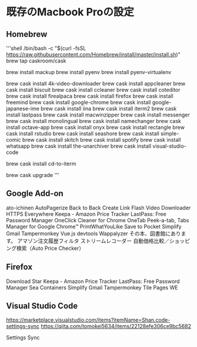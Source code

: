 # 既存のMacbook Proの設定

## Homebrew

'''shell
/bin/bash -c "$(curl -fsSL https://raw.githubusercontent.com/Homebrew/install/master/install.sh)"
brew tap caskroom/cask

brew install mackup
brew install pyenv
brew install pyenv-virtualenv

brew cask install 4k-video-downloader
brew cask install appcleaner
brew cask install biscuit
brew cask install ccleaner
brew cask install coteditor
brew cask install firealpaca
brew cask install firefox
brew cask install freemind
brew cask install google-chrome
brew cask install google-japanese-ime
brew cask install iina
brew cask install iterm2
brew cask install lastpass
brew cask install macwinzipper
brew cask install messenger
brew cask install monolingual
brew cask install namechanger
brew cask install octave-app
brew cask install onyx
brew cask install rectangle
brew cask install rstudio
brew cask install seashore
brew cask install simple-comic
brew cask install skitch
brew cask install spotify
brew cask install whatsapp
brew cask install the-unarchiver
brew cask install visual-studio-code

brew cask install cd-to-iterm

brew cask upgrade
'''

## Google Add-on
ato-ichinen
AutoPagerize
Back to Back
Create Link
Flash Video Downloader
HTTPS Everywhere
Keepa - Amazon Price Tracker
LastPass: Free Password Manager
OneClick Cleaner for Chrome
OneTab
Peek-a-tab, Tabs Manager for Google Chrome™
PrintWhatYouLike
Save to Pocket
Simplify Gmail
Tampermonkey
Vue.js devtools
Wappalyzer
その本、図書館にあります。
アマゾン注文履歴フィルタ
ストリームレコーダー
自動価格比較／ショッピング検索（Auto Price Checker）

## Firefox

Download Star
Keepa - Amazon Price Tracker
LastPass: Free Password Manager
Sea Containers
Simplify Gmail
Tampermonkey
Tile Pages WE

## Visual Studio Code

https://marketplace.visualstudio.com/items?itemName=Shan.code-settings-sync
https://qiita.com/tomokei5634/items/22128efe306ce9bc5682

Settings Sync
